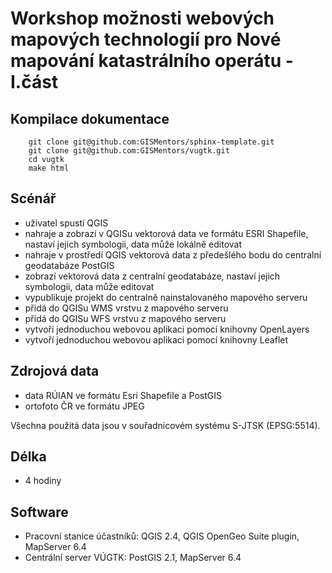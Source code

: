 Workshop možnosti webových mapových technologií pro Nové mapování katastrálního operátu - I.část
================================================================================================

Kompilace dokumentace
--------------------------------

        git clone git@github.com:GISMentors/sphinx-template.git
        git clone git@github.com:GISMentors/vugtk.git
        cd vugtk
        make html

Scénář
-------

- uživatel spustí QGIS
- nahraje a zobrazí v QGISu vektorová data ve formátu ESRI Shapefile, nastaví jejich symbologii, data může lokálně editovat
- nahraje v prostředí QGIS vektorová data z předešlého bodu do centralní geodatabáze PostGIS
- zobrazí vektorová data z centralní geodatabáze, nastaví jejich symbologii, data může editovat
- vypublikuje projekt do centralně nainstalovaného mapového serveru
- přidá do QGISu WMS vrstvu z mapového serveru
- přidá do QGISu WFS vrstvu z mapového serveru
- vytvoří jednoduchou webovou aplikaci pomocí knihovny OpenLayers
- vytvoří jednoduchou webovou aplikaci pomocí knihovny Leaflet

Zdrojová data
-------------

- data RÚIAN ve formátu Esri Shapefile a PostGIS
- ortofoto ČR ve formátu JPEG

Všechna použitá data jsou v souřadnicovém systému S-JTSK (EPSG:5514).

Délka
-----

- 4 hodiny

Software
--------

- Pracovní stanice účastníků: QGIS 2.4, QGIS OpenGeo Suite plugin, MapServer 6.4
- Centrální server VÚGTK: PostGIS 2.1, MapServer 6.4
